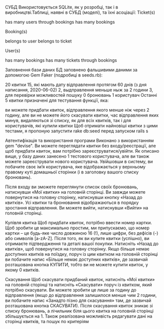 СУБД
Використовується SQLite, як у розробці, так і в виробництві.Таблиці, наявні в СУБД (моделі), та їхні асоціації:
Ticket(s)

has many users through bookings
has many bookings

Booking(s)

belongs to user
belongs to ticket

User(s)

has many bookings
has many tickets through bookings

Заповнення бази даних
БД заповнено фальшивими даними за допомогою Gem Faker (подробиці в seeds.rb):

20 квитки
15, які мають дату відправлення протягом 60 днів (з дня написання, 2020-06-02)
2, выдправлення меньше ныж за 2 години
3, для перевірки можливостей пошуку
0 бронювань
1 користувач
Останні 5 квитки призначені для тестування функції, яка:

ви можете придбати квиток, відправлення якого менше ніж через 2 годину, але ви не можете його скасувати
квитки, час відправлення яких минув, видаляються зі списку, як для всіх квитків, так і для користувачів, які купили квитки
Щоб отримати найновіші квитки з цими тестами, я пропоную запустити rake db:seed перед запуском rails s

Автентифікація та використання програми
Виконано з використанням gem "devise". Ви можете переглядати квитки без входу/реєстрації, але щоб придбати квиток, вам потрібно зареєструватися/увійти. Як описано вище, у базу даних занесено 1 тестового користувача, але ви також можете зареєструвати нового користувача. Увійшовши в систему, ви побачите своє ім’я користувача, яке відображається у верхньому правому куті домашньої сторінки (і в заголовку вашого списку бронювань).

Після входу ви зможете переглянути список своїх бронювань, натиснувши «Мої квитки» на головній сторінці. Ви завжди можете повернутися на головну сторінку, натиснувши кнопку «Назад до квитків». Усі квитки та бронювання відображаються в порядку зростання відправлення. Ви можете вийти, натиснувши «Вийти» на головній сторінці.

Купівля квитка
Щоб придбати квиток, потрібно ввести номер картки. Щоб зробити це максимально простим, ми припускаємо, що номер картки – це будь-яке число довжиною 16 (!), лише цифри, без дефісів (-) або символів [a-zA-Z]. Після того, як ви купите квитки (успішно), ви отримаєте підтвердження та деталі вашої покупки. Натисніть «Назад до квитків», щоб повернутися на головну сторінку. Якщо більше немає доступних квитків на поїздку, поруч із цим квитком на головній сторінці ви побачите напис «Більше немає доступних квитків», де зазвичай розташована кнопка КУПИТИ, тобто ви не можете купити квиток, у якому 0 квитків.

Скасування
Щоб скасувати придбаний квиток, натисніть «Мої квитки» на головній сторінці та натисніть «Скасувати» поруч із квитком, який потрібно скасувати. Ви можете зробити це лише за годину до відправлення (якщо до відправлення залишилося менше чим 2 години, ви побачите напис «Занадто пізно для скасування» там, де зазвичай розташована кнопка СКАСУВАТИ). Після скасування квиток зникає зі списку бронювань, а лічильник біля цього квитка на головній сторінці збільшується на 1.
Також реалізована можливість редагувати дані на сторінці квитків, та пошук по критеріям

